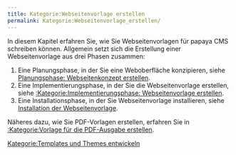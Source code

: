 ```yaml
---
title: Kategorie:Webseitenvorlage erstellen
permalink: Kategorie:Webseitenvorlage_erstellen/
---
```


In diesem Kapitel erfahren Sie, wie Sie Webseitenvorlagen für papaya CMS schreiben können. Allgemein setzt sich die Erstellung einer Webseitenvorlage aus drei Phasen zusammen:

1.  Eine Planungsphase, in der Sie eine Weboberfläche konzipieren, siehe [Planungsphase: Webseitenkonzept erstellen](/Planungsphase:_Webseitenkonzept_erstellen ).
2.  Eine Implementierungsphase, in der Sie die Webseitenvorlage erstellen, siehe [:Kategorie:Implementierungsphase: Webseitenvorlage erstellen](/:export_de/Kategorie:Implementierungsphase:_Webseitenvorlage_erstellen ).
3.  Eine Installationsphase, in der Sie Webseitenvorlage installieren, siehe [Installation der Webseitenvorlage](/Installation_der_Webseitenvorlage ).

Näheres dazu, wie Sie PDF-Vorlagen erstellen, erfahren Sie in [:Kategorie:Vorlage für die PDF-Ausgabe erstellen](/:export_de/Kategorie:Vorlage_für_die_PDF-Ausgabe_erstellen ).

[Kategorie:Templates und Themes entwickeln](export_de/Kategorie:Templates_und_Themes_entwickeln )